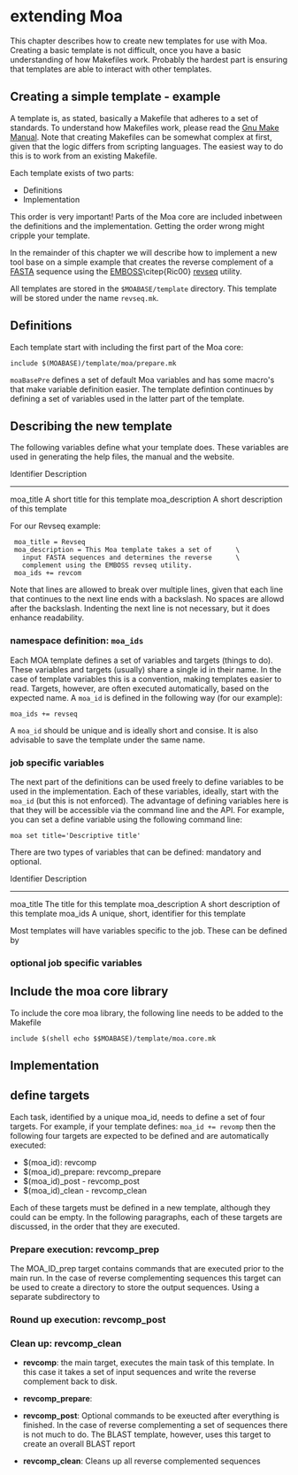 # extending Moa

This chapter describes how to create new templates for use with
Moa. Creating a basic template is not difficult, once you have a basic
understanding of how Makefiles work. Probably the hardest part is
ensuring that templates are able to interact with other templates.


## Creating a simple template - example
A template is, as stated, basically a Makefile that adheres to a set
of standards. To understand how Makefiles work, please read the [Gnu
Make Manual](http://www.gnu.org/software/make/manual/make.html). Note
that creating Makefiles can be somewhat complex at first, given that
the logic differs from scripting languages. The easiest way to do this
is to work from an existing Makefile.

Each template exists of two parts:

* Definitions
* Implementation

This order is very important! Parts of the Moa core are included
inbetween the definitions and the implementation. Getting the order
wrong might cripple your template.

In the remainder of this chapter we will describe how to implement a
new tool base on a simple example that creates the reverse complement
of a [FASTA](http://en.wikipedia.org/wiki/FASTA_format) sequence using
the [EMBOSS](http://emboss.sourceforge.net/)\citep{Ric00}
[revseq](http://emboss.sourceforge.net/apps/release/6.1/emboss/apps/revseq.html)
utility.

All templates are stored in the `$MOABASE/template` directory. This
template will be stored under the name `revseq.mk`.

## Definitions

Each template start with including the first part of the Moa core:

    include $(MOABASE)/template/moa/prepare.mk

`moaBasePre` defines a set of default Moa variables and has some
macro's that make variable definition easier. The template defintion
continues by defining a set of variables used in the latter part of
the template.

## Describing the new template

The following variables define what your template does. These
variables are used in generating the help files, the manual and the
website.

Identifier           Description
-----------------    ---------------------------------------------------
moa_title            A short title for this template
moa_description      A short description of this template

For our Revseq example:

     moa_title = Revseq
     moa_description = This Moa template takes a set of      \
       input FASTA sequences and determines the reverse      \
       complement using the EMBOSS revseq utility.
     moa_ids += revcom

Note that lines are allowed to break over multiple lines, given that
each line that continues to the next line ends with a backslash. No
spaces are allowd after the backslash. Indenting the next line is not
necessary, but it does enhance readability.

### namespace definition: `moa_ids`

Each MOA template defines a set of variables and targets (things to
do). These variables and targets (usually) share a single id in their
name. In the case of template variables this is a convention, making
templates easier to read. Targets, however, are often executed
automatically, based on the expected name. A `moa_id` is defined in
the following way (for our example):

    moa_ids += revseq

A `moa_id` should be unique and is ideally short and consise. It is
also advisable to save the template under the same name.
    

### job specific variables

The next part of the definitions can be used freely to define
variables to be used in the implementation. Each of these variables,
ideally, start with the `moa_id` (but this is not enforced). The
advantage of defining variables here is that they will be accessible
via the command line and the API. For example, you can set a define
variable using the following command line:

    moa set title='Descriptive title'    


There are two types of variables that can be defined: mandatory and
optional.

Identifier           Description
-----------------    ---------------------------------------------------
moa\_title            The title for this template
moa\_description      A short description of this template
moa\_ids              A unique, short, identifier for this template


Most templates will have variables specific to the job. These can be defined by  

### optional job specific variables

## Include the moa core library

To include the core moa library, the following line needs to be added to the Makefile

    include $(shell echo $$MOABASE)/template/moa.core.mk

## Implementation

## define targets

Each task, identified by a unique moa\_id, needs to define a set of
four targets. For example, if your template defines: `moa_id +=
revomp` then the following four targets are expected to be defined and
are automatically executed:

* $(moa_id): revcomp
* $(moa_id)_prepare: revcomp_prepare
* $(moa_id)_post - revcomp_post
* $(moa_id)_clean - revcomp_clean

Each of these targets must be defined in a new template, although they
could can be empty. In the following paragraphs, each of these targets
are discussed, in the order that they are executed.

### Prepare execution: revcomp_prep

The MOA\_ID\_prep target contains commands that are executed prior to
the main run. In the case of reverse complementing sequences this
target can be used to create a directory to store the output
sequences. Using a separate subdirectory to 

### Round up execution: revcomp_post

### Clean up: revcomp_clean


* **revcomp**: the main target, executes the main task of this
    template. In this case it takes a set of input sequences and write
    the reverse complement back to disk.

* **revcomp_prepare**: 

* **revcomp_post**: Optional commands to be exeucted after everything
    is finished. In the case of reverse complementing a set of
    sequences there is not much to do. The BLAST template, however,
    uses this target to create an overall BLAST report

* **revcomp_clean**: Cleans up all reverse complemented sequences

